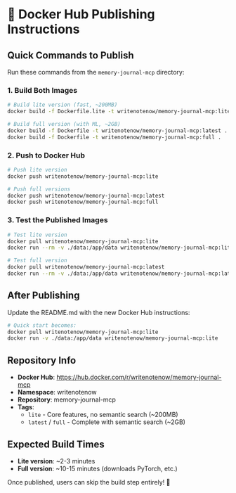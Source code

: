 # 🐳 Docker Hub Publishing Instructions

## Quick Commands to Publish

Run these commands from the `memory-journal-mcp` directory:

### 1. Build Both Images
```bash
# Build lite version (fast, ~200MB)
docker build -f Dockerfile.lite -t writenotenow/memory-journal-mcp:lite .

# Build full version (with ML, ~2GB) 
docker build -f Dockerfile -t writenotenow/memory-journal-mcp:latest .
docker build -f Dockerfile -t writenotenow/memory-journal-mcp:full .
```

### 2. Push to Docker Hub
```bash
# Push lite version
docker push writenotenow/memory-journal-mcp:lite

# Push full versions
docker push writenotenow/memory-journal-mcp:latest
docker push writenotenow/memory-journal-mcp:full
```

### 3. Test the Published Images
```bash
# Test lite version
docker pull writenotenow/memory-journal-mcp:lite
docker run --rm -v ./data:/app/data writenotenow/memory-journal-mcp:lite python -c "print('✅ Lite version works!')"

# Test full version  
docker pull writenotenow/memory-journal-mcp:latest
docker run --rm -v ./data:/app/data writenotenow/memory-journal-mcp:latest python -c "print('✅ Full version works!')"
```

## After Publishing

Update the README.md with the new Docker Hub instructions:

```bash
# Quick start becomes:
docker pull writenotenow/memory-journal-mcp:lite
docker run -v ./data:/app/data writenotenow/memory-journal-mcp:lite
```

## Repository Info

- **Docker Hub**: https://hub.docker.com/r/writenotenow/memory-journal-mcp
- **Namespace**: writenotenow  
- **Repository**: memory-journal-mcp
- **Tags**: 
  - `lite` - Core features, no semantic search (~200MB)
  - `latest` / `full` - Complete with semantic search (~2GB)

## Expected Build Times

- **Lite version**: ~2-3 minutes
- **Full version**: ~10-15 minutes (downloads PyTorch, etc.)

Once published, users can skip the build step entirely! 🚀